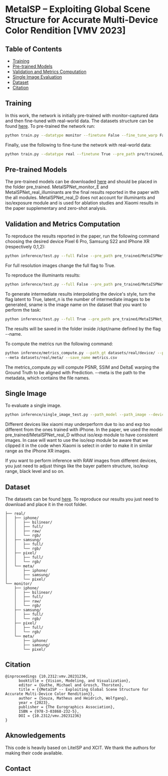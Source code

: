 # MetaISP – Exploiting Global Scene Structure for Accurate Multi-Device Color Rendition [VMV 2023]

## Table of Contents

- [Training](#training)
- [Pre-trained Models](#pretrained)
- [Validation and Metrics Computation](#validation)
- [Single Image Evaluation](#singleeval)
- [Dataset](#dataset)
- [Citation](#cite)

## Training <a name = "training"></a>

In this work, the network is initially pre-trained with monitor-captured data and then fine-tuned with real-world data. The datasets structure can be found [here](#dataset). To pre-trained the network run:

```sh
python train.py --datatype monitor --finetune False --fine_tune_warp False --lr 1e-4 --batch_size 32 --name monitor_pretraining
```

Finally, use the following to fine-tune the network with real-world data:

```sh
python train.py --datatype real --finetune True --pre_path pre/trained/path --fine_tune_warp True --lr 5e-5 --batch_size 8 --name real_finetuning 
```

## Pre-trained Models <a name = "pretrained"></a>
The pre-trained models can be downloaded [here](https://drive.google.com/drive/folders/1tLWlx0LDUjQ9niZje0cfLKt98dx1VEIR?usp=sharing) and should be placed in the folder pre_trained. MetaISPNet_monitor_E and MetaISPNet_real_illuminants are the final results reported in the paper with the all modules. MetaISPNet_real_D does not account for illuminants and iso/exposure module and is used for ablation studies and Xiaomi results in the paper supplementary and zero-shot analysis.


## Validation and Metrics Computation <a name = "validation"></a>

To reproduce the results reported in the paper, run the following command choosing the desired device Pixel 6 Pro, Samsung S22 and IPhone XR (respectively 0,1,2):

```sh
python inference/test.py --full False --pre_path pre_trained/MetaISPNet_real_E.pth --infedev [0,1,2] --iso_exp True
```
For full resolution images change the full flag to True.

To reproduce the illuminants results:
```sh
python inference/test.py --full False --pre_path pre_trained/MetaISPNet_real_illuminants.pth --infedev [0,1,2] --iso_exp True --illuminant True
```
To generate intermediate results interpolating the device's style, turn the flag latent to True, latent_n is the number of intermediate images to be generated, sname is the image name on the dataset that you want to perform the task:
```sh
python inference/test.py --full True --pre_path pre_trained/MetaISPNet_real_E.pth --latent True --latent_n 5 --sname 18
```

The results will be saved in the folder inside /ckpt/name defined by the flag --name.

To compute the metrics run the following command:

```sh
python inference/metrics_compute.py --path_gt datasets/real/device/ --path_pred results/real/device/ \
--meta datasets/real/meta/ --save_name metrics.csv
```

The metrics_compute.py will compute PSNR, SSIM and DeltaE warping the Ground Truth to be aligned with Prediction. --meta is the path to the metadata, which contains the file names.


## Single Image <a name = "singleeval"></a>

To evaluate a single image.

```sh
python inference/single_image_test.py --path_model --path_image --device [xiaomi, iphone] --iso_exp [True,False] --illuminant [True,False]
```

Different devices like xiaomi may underperform due to iso and exp too different from the ones trained with iPhone. In the paper, we used the model pre_trained/MetaISPNet_real_D without iso/exp module to have consistent images. In case will want to use the iso/exp module be aware that we clipped it in the code when Xiaomi is select in order to make it in similar range as the iPhone XR images.

If you want to perform inference with RAW images from different devices, you just need to adjust things like the bayer pattern structure, iso/exp range, black level and so on.

## Dataset <a name = "dataset"></a>

The datasets can be found [here](https://drive.google.com/drive/folders/1tLWlx0LDUjQ9niZje0cfLKt98dx1VEIR?usp=sharing). To reproduce our results you just need to download and place it in the root folder.
```datasets/
├── real/
│   ├── iphone/
│   │   ├── bilinear/
│   │   ├── full/
│   │   ├── raw/
│   │   └── rgb/
│   ├── samsung/
│   │   ├── full/
│   │   └── rgb/
│   ├── pixel/
│   │   ├── full/
│   │   └── rgb/
│   └── meta/
│       ├── iphone/
│       ├── samsung/        
│       └── pixel/  
└── monitor/
    ├── iphone/
    │   ├── bilinear/
    │   ├── full/
    │   ├── raw/
    │   └── rgb/
    ├── samsung/
    │   ├── full/
    │   └── rgb/
    ├── pixel/
    │   ├── full/
    │   └── rgb/
    └── meta/
        ├── iphone/
        ├── samsung/        
        └── pixel/  
```

## Citation
```
@inproceedings {10.2312:vmv.20231236,
      booktitle = {Vision, Modeling, and Visualization},
      editor = {Guthe, Michael and Grosch, Thorsten},
      title = {{MetaISP -- Exploiting Global Scene Structure for Accurate Multi-Device Color Rendition}},
      author = {Souza, Matheus and Heidrich, Wolfgang},
      year = {2023},
      publisher = {The Eurographics Association},
      ISBN = {978-3-03868-232-5},
      DOI = {10.2312/vmv.20231236}
}
```
## Aknowledgements
This code is heavily based on LiteISP and XCIT. We thank the authors for making their code available.

## Contact
